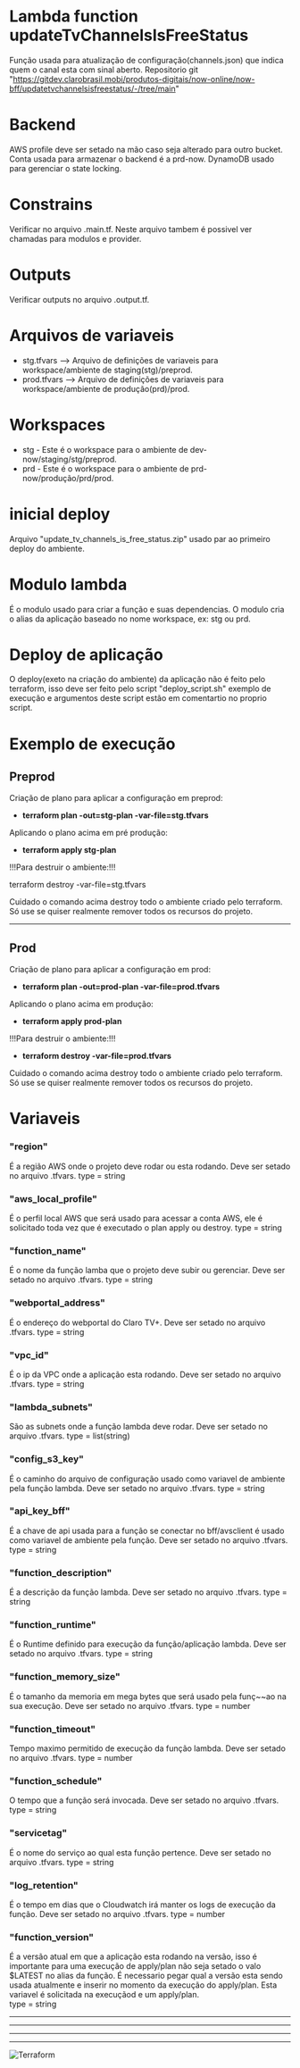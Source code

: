 # Lambda function updateTvChannelsIsFreeStatus

Função usada para atualização de configuração(channels.json) que indica quem o canal esta com sinal aberto. 
Repositorio git "https://gitdev.clarobrasil.mobi/produtos-digitais/now-online/now-bff/updatetvchannelsisfreestatus/-/tree/main"

# Backend
AWS profile deve ser setado na mão caso seja alterado para outro bucket.
Conta usada para armazenar o backend é a prd-now.
DynamoDB usado para gerenciar o state locking.

# Constrains
Verificar no arquivo .main.tf.
Neste arquivo tambem é possivel ver chamadas para modulos e provider.

# Outputs
Verificar outputs no arquivo .output.tf.

# Arquivos de variaveis
* stg.tfvars --> Arquivo de definições de variaveis para workspace/ambiente de staging(stg)/preprod.
* prod.tfvars --> Arquivo de definições de variaveis para workspace/ambiente de produção(prd)/prod.

# Workspaces
* stg - Este é o workspace para o ambiente de dev-now/staging/stg/preprod.
* prd - Este é o workspace para o ambiente de prd-now/produção/prd/prod.

# inicial deploy
Arquivo "update_tv_channels_is_free_status.zip" usado par ao primeiro deploy do ambiente.

# Modulo lambda
É o modulo usado para criar a função e suas dependencias.
O modulo cria o alias da aplicação baseado no nome workspace, ex: stg ou prd.

# Deploy de aplicação
O deploy(exeto na criação do ambiente) da aplicação não é feito pelo terraform, isso deve ser feito pelo script "deploy_script.sh" exemplo de execução e argumentos deste script estão em comentartio no proprio script.

# Exemplo de execução
## Preprod
Criação de plano para aplicar a configuração em preprod:

* **terraform plan -out=stg-plan -var-file=stg.tfvars**

Aplicando o plano acima em pré produção:

* **terraform apply stg-plan**

!!!Para destruir o ambiente:!!!

terraform destroy -var-file=stg.tfvars

Cuidado o comando acima destroy todo o ambiente criado pelo terraform. Só use se quiser realmente remover todos os recursos do projeto.


-----------------

## Prod
Criação de plano para aplicar a configuração em prod:

* **terraform plan -out=prod-plan -var-file=prod.tfvars**

Aplicando o plano acima em produção:

* **terraform apply prod-plan**

!!!Para destruir o ambiente:!!!

* **terraform destroy -var-file=prod.tfvars**

Cuidado o comando acima destroy todo o ambiente criado pelo terraform. Só use se quiser realmente remover todos os recursos do projeto.

# Variaveis

### "region"
É a região AWS onde o projeto deve rodar ou esta rodando. Deve ser setado no arquivo .tfvars.
type = string

### "aws_local_profile"
É o perfil local AWS que será usado para acessar a conta AWS, ele é solicitado toda vez que é executado o plan apply ou destroy.
type = string

### "function_name"
É o nome da função lamba que o projeto deve subir ou gerenciar. Deve ser setado no arquivo .tfvars.
type = string

### "webportal_address"
É o endereço do webportal do Claro TV+. Deve ser setado no arquivo .tfvars.
type = string

### "vpc_id"
É o ip da VPC onde a aplicação esta rodando. Deve ser setado no arquivo .tfvars.
type = string

### "lambda_subnets"
São as subnets onde a função lambda deve rodar. Deve ser setado no arquivo .tfvars.
type = list(string)

### "config_s3_key"
É o caminho do arquivo de configuração usado como variavel de ambiente pela função lambda. Deve ser setado no arquivo .tfvars.
type = string

### "api_key_bff"
É a chave de api usada para a função se conectar no bff/avsclient é usado como variavel de ambiente pela função. Deve ser setado no arquivo .tfvars.
type = string

### "function_description"
É a descrição da função lambda. Deve ser setado no arquivo .tfvars.
type = string

### "function_runtime"
É o Runtime definido para execução da função/aplicação lambda. Deve ser setado no arquivo .tfvars.
type = string

### "function_memory_size"
É o tamanho da memoria em mega bytes que será usado pela funç~~ao na sua execução. Deve ser setado no arquivo .tfvars.
type = number

### "function_timeout"
Tempo maximo permitido de execução da função lambda. Deve ser setado no arquivo .tfvars.
type = number

### "function_schedule"
O tempo que a função será invocada. Deve ser setado no arquivo .tfvars.
type = string

### "servicetag"
É o nome do serviço ao qual esta função pertence. Deve ser setado no arquivo .tfvars.
type = string

### "log_retention"
É o tempo em dias que o Cloudwatch irá manter os logs de execução da função. Deve ser setado no arquivo .tfvars.
type = number

### "function_version"
É a versão atual em que a aplicação esta rodando na versão, isso é importante para uma execução de apply/plan não seja setado o valo $LATEST no alias da função. É necessario pegar qual a versão esta sendo usada atualmente e inserir no momento da execução do apply/plan. Esta variavel é solicitada na execuçãod e um apply/plan.
<br>
type = string

-----------------
-----------------
-----------------
-----------------
![Terraform](/assets/terraform-vertical-color.png)
